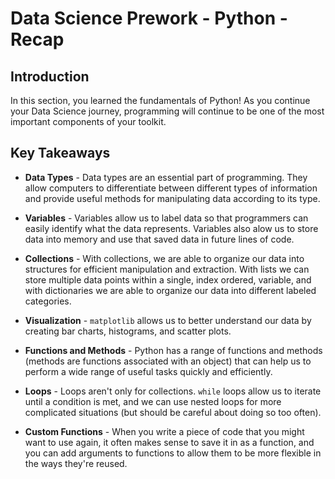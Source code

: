 
# Data Science Prework - Python - Recap

## Introduction

In this section, you learned the fundamentals of Python! As you continue your Data Science journey, programming will continue to be one of the most important components of your toolkit.

## Key Takeaways

* **Data Types** - Data types are an essential part of programming. They allow computers to differentiate between different types of information and provide useful methods for manipulating data according to its type. 

* **Variables** - Variables allow us to label data so that programmers can easily identify what the data represents. Variables also alow us to store data into memory and use that saved data in future lines of code. 

* **Collections** - With collections, we are able to organize our data into structures for efficient manipulation and extraction. With lists we can store multiple data points within a single, index ordered, variable, and with dictionaries we are able to organize our data into different labeled categories. 

* **Visualization** - `matplotlib` allows us to better understand our data by creating bar charts, histograms, and scatter plots.

* **Functions and Methods** - Python has a range of functions and methods (methods are functions associated with an object) that can help us to perform a wide range of useful tasks quickly and efficiently.
* **Loops** - Loops aren't only for collections. `while` loops allow us to iterate until a condition is met, and we can use nested loops for more complicated situations (but should be careful about doing so too often).
* **Custom Functions** - When you write a piece of code that you might want to use again, it often makes sense to save it in as a function, and you can add arguments to functions to allow them to be more flexible in the ways they're reused.

